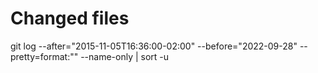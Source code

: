 # Changed files 

git log --after="2015-11-05T16:36:00-02:00" --before="2022-09-28" --pretty=format:"" --name-only | sort -u

